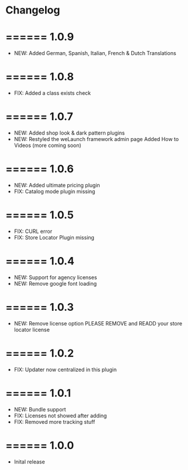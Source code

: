 # Changelog
======
1.0.9
======
- NEW:	Added German, Spanish, Italian, French & Dutch Translations

======
1.0.8
======
- FIX:	Added a class exists check

======
1.0.7
======
- NEW:	Added shop look & dark pattern plugins
- NEW:	Restyled the weLaunch framework admin page
		Added How to Videos (more coming soon)

======
1.0.6
======
- NEW:	Added ultimate pricing plugin
- FIX:	Catalog mode plugin missing

======
1.0.5
======
- FIX:	CURL error
- FIX:	Store Locator Plugin missing

======
1.0.4
======
- NEW:	Support for agency licenses
- NEW:	Remove google font loading

======
1.0.3
======
- NEW:	Remove license option
		PLEASE REMOVE and READD your store locator license

======
1.0.2
======
- FIX:	Updater now centralized in this plugin

======
1.0.1
======
- NEW:	Bundle support
- FIX:	Licenses not showed after adding
- FIX:	Removed more tracking stuff

======
1.0.0
======
- Inital release